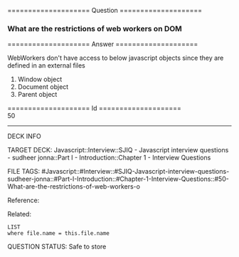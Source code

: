 ==================== Question ====================  

### What are the restrictions of web workers on DOM  

==================== Answer ====================  

WebWorkers don't have access to below javascript objects since they are defined
in an external files

1. Window object
2. Document object
3. Parent object

==================== Id ====================  
50
<!--ID: 1707879888402-->

---

DECK INFO

TARGET DECK: Javascript::Interview::SJIQ - Javascript interview questions - sudheer jonna::Part I - Introduction::Chapter 1 - Interview Questions

FILE TAGS: #Javascript::#Interview::#SJIQ-Javascript-interview-questions-sudheer-jonna::#Part-I-Introduction::#Chapter-1-Interview-Questions::#50-What-are-the-restrictions-of-web-workers-o

Reference:

Related:

```dataview
LIST
where file.name = this.file.name
```
QUESTION STATUS: Safe to store
